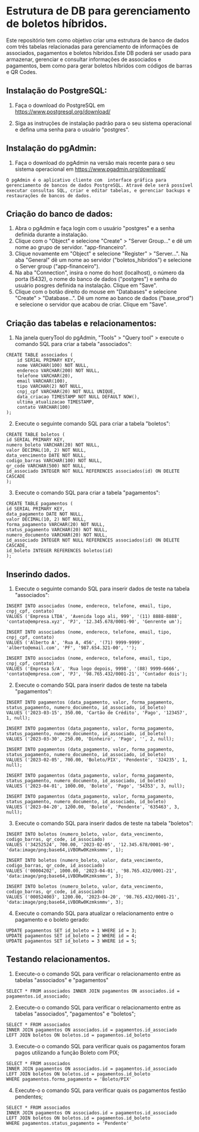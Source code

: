 # Estrutura de DB para gerenciamento de boletos híbridos.

Este repositório tem como objetivo criar uma estrutura de banco de dados com três tabelas relacionadas para gerenciamento de informações de associados, pagamentos e boletos híbridos.Este DB poderá ser usado para armazenar, gerenciar e consultar informações de associados e pagamentos, bem como para gerar boletos híbridos com códigos de barras e QR Codes.

## Instalação do PostgreSQL:

1. Faça o download do PostgreSQL em https://www.postgresql.org/download/

2. Siga as instruções de instalação padrão para o seu sistema operacional e defina uma senha para o usuário "postgres".

## Instalação do pgAdmin:

1. Faça o download do pgAdmin na versão mais recente para o seu sistema operacional em https://www.pgadmin.org/download/

```
O pgAdmin é o aplicativo cliente com  interface gráfica para gerenciamento de bancos de dados PostgreSQL. Atravé dele será possível executar consultas SQL, criar e editar tabelas, e gerenciar backups e restaurações de bancos de dados.
```
## Criação do banco de dados:

1. Abra o pgAdmin e faça login com o usuário "postgres" e a senha definida durante a instalação.
2. Clique com o "Object" e selecione "Create" > "Server Group..." e dê um nome ao grupo de servidor. "app-financeiro".
3. Clique novamente em "Object" e selecione "Register" > "Server...". Na aba "General" dê um nome ao servidor ("boletos_hibridos") e selecione o Server group ("app-financeiro").
4. Na aba "Connection", insira o nome do host (localhost), o número da porta (5432), o nome do banco de dados ("postgres") e senha do usuário posgres definida na instalação. Clique em "Save".
5. Clique com o botão direito do mouse em "Databases" e selecione "Create" > "Database...". Dê um nome ao banco de dados ("base_prod") e selecione o servidor que acabou de criar. Clique em "Save". 
   
## Criação das tabelas e relacionamentos:

1. Na janela queryTool do pgAdmin, "Tools" > "Query tool" >  execute o comando SQL para criar a tabela "associados":
```
CREATE TABLE associados (
    id SERIAL PRIMARY KEY,
    nome VARCHAR(100) NOT NULL,
    endereco VARCHAR(200) NOT NULL,
    telefone VARCHAR(20),
    email VARCHAR(100),
    tipo VARCHAR(2) NOT NULL,
    cnpj_cpf VARCHAR(20) NOT NULL UNIQUE,
    data_criacao TIMESTAMP NOT NULL DEFAULT NOW(),
    ultima_atualizacao TIMESTAMP,
    contato VARCHAR(100)
);
```

2. Execute o seguinte comando SQL para criar a tabela "boletos":
```
CREATE TABLE boletos (
id SERIAL PRIMARY KEY,
numero_boleto VARCHAR(20) NOT NULL,
valor DECIMAL(10, 2) NOT NULL,
data_vencimento DATE NOT NULL,
codigo_barras VARCHAR(100) NOT NULL,
qr_code VARCHAR(500) NOT NULL,
id_associado INTEGER NOT NULL REFERENCES associados(id) ON DELETE CASCADE
);
```
3. Execute o comando SQL para criar a tabela "pagamentos":
```
CREATE TABLE pagamentos (
id SERIAL PRIMARY KEY,
data_pagamento DATE NOT NULL,
valor DECIMAL(10, 2) NOT NULL,
forma_pagamento VARCHAR(20) NOT NULL,
status_pagamento VARCHAR(20) NOT NULL,
numero_documento VARCHAR(20) NOT NULL,
id_associado INTEGER NOT NULL REFERENCES associados(id) ON DELETE CASCADE,
id_boleto INTEGER REFERENCES boletos(id)
);
```
## Inserindo dados.

1. Execute o seguinte comando SQL para inserir dados de teste na tabela "associados":
 ```  
INSERT INTO associados (nome, endereco, telefone, email, tipo, cnpj_cpf, contato)
VALUES ('Empresa LTDA', 'Avenida logo ali, 999', '(11) 8888-8888', 'contato@empresa.xyz', 'PJ', '12.345.678/0001-90', 'Genrente um');

INSERT INTO associados (nome, endereco, telefone, email, tipo, cnpj_cpf, contato)
VALUES ('Alberto A', 'Rua A, 456', '(71) 9999-9999', 'alberto@email.com', 'PF', '987.654.321-00', '');

INSERT INTO associados (nome, endereco, telefone, email, tipo, cnpj_cpf, contato)
VALUES ('Empresa S/A', 'Rua logo depois, 9998', '(88) 9999-6666', 'contato@empresa.com', 'PJ', '98.765.432/0001-21', 'Contador dois');
```

2. Execute o comando SQL para inserir dados de teste na tabela "pagamentos":

```
INSERT INTO pagamentos (data_pagamento, valor, forma_pagamento, status_pagamento, numero_documento, id_associado, id_boleto)
VALUES ('2023-03-15', 350.00, 'Cartão de Crédito', 'Pago', '123457', 1, null);

INSERT INTO pagamentos (data_pagamento, valor, forma_pagamento, status_pagamento, numero_documento, id_associado, id_boleto)
VALUES ('2023-03-30', 250.00, 'Dinheiro', 'Pago', '', 2, null);

INSERT INTO pagamentos (data_pagamento, valor, forma_pagamento, status_pagamento, numero_documento, id_associado, id_boleto)
VALUES ('2023-02-05', 700.00, 'Boleto/PIX', 'Pendente', '324235', 1, null);

INSERT INTO pagamentos (data_pagamento, valor, forma_pagamento, status_pagamento, numero_documento, id_associado, id_boleto)
VALUES ('2023-04-01', 1000.00, 'Boleto', 'Pago', '54353', 3, null);

INSERT INTO pagamentos (data_pagamento, valor, forma_pagamento, status_pagamento, numero_documento, id_associado, id_boleto)
VALUES ('2023-04-20', 1200.00, 'Boleto', 'Pendente', '635463', 3, null);
```

3. Execute o comando SQL para inserir dados de teste na tabela "boletos":

```
INSERT INTO boletos (numero_boleto, valor, data_vencimento, codigo_barras, qr_code, id_associado)
VALUES ('34252524', 700.00, '2023-02-05', '12.345.678/0001-90', 'data:image/png;base64,iVBORw0Kzmksmmv', 1);

INSERT INTO boletos (numero_boleto, valor, data_vencimento, codigo_barras, qr_code, id_associado)
VALUES ('00004202', 1000.00, '2023-04-01', '98.765.432/0001-21', 'data:image/png;base64,iVBORw0Kzmksmmv', 3);

INSERT INTO boletos (numero_boleto, valor, data_vencimento, codigo_barras, qr_code, id_associado)
VALUES ('000524003', 1200.00, '2023-04-20', '98.765.432/0001-21', 'data:image/png;base64,iVBORw0Kzmksmmv', 3);
```
4. Execute o comando SQL para atualizar o relacionamento entre o pagamento e o boleto gerado:
```
UPDATE pagamentos SET id_boleto = 1 WHERE id = 3;
UPDATE pagamentos SET id_boleto = 2 WHERE id = 4;
UPDATE pagamentos SET id_boleto = 3 WHERE id = 5;
```

## Testando relacionamentos.

 1. Execute-o o comando SQL para verificar o relacionamento entre as tabelas "associados" e "pagamentos"
```
SELECT * FROM associados INNER JOIN pagamentos ON associados.id = pagamentos.id_associado;
```
 2. Execute-o o comando SQL para verificar o relacionamento entre as tabelas "associados", "pagamentos" e "boletos";
```
SELECT * FROM associados 
INNER JOIN pagamentos ON associados.id = pagamentos.id_associado
LEFT JOIN boletos ON boletos.id = pagamentos.id_boleto
```
3. Execute-o o comando SQL para verificar quais os pagamentos foram pagos utilizando a função Boleto com PIX;
```
SELECT * FROM associados 
INNER JOIN pagamentos ON associados.id = pagamentos.id_associado
LEFT JOIN boletos ON boletos.id = pagamentos.id_boleto
WHERE pagamentos.forma_pagamento = 'Boleto/PIX'
```
4. Execute-o o comando SQL para verificar quais os pagamentos festão pendentes;
```
SELECT * FROM associados 
INNER JOIN pagamentos ON associados.id = pagamentos.id_associado
LEFT JOIN boletos ON boletos.id = pagamentos.id_boleto
WHERE pagamentos.status_pagamento = 'Pendente'
```